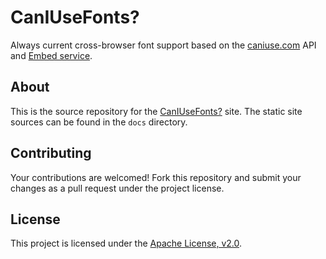 # CanIUseFonts?

Always current cross-browser font support based on the [caniuse.com](https://www.caniuse.com) API and [Embed service](https://github.com/ireade/caniuse-embed).

## About

This is the source repository for the [CanIUseFonts?](https://source-foundry.github.io/caniusefonts/) site. The static site sources can be found in the `docs` directory.

## Contributing

Your contributions are welcomed! Fork this repository and submit your changes as a pull request under the project license.

## License

This project is licensed under the [Apache License, v2.0](LICENSE).

